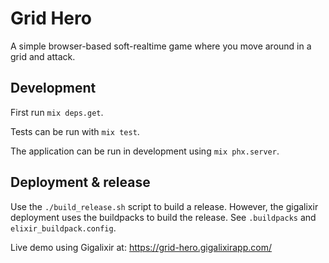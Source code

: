 # Grid Hero

A simple browser-based soft-realtime game where you move around in a grid and attack.

## Development

First run `mix deps.get`.

Tests can be run with `mix test`.

The application can be run in development using `mix phx.server`.

## Deployment & release

Use the `./build_release.sh` script to build a release. 
However, the gigalixir deployment uses the buildpacks to build the release.
See `.buildpacks` and `elixir_buildpack.config`.

Live demo using Gigalixir at:
https://grid-hero.gigalixirapp.com/
